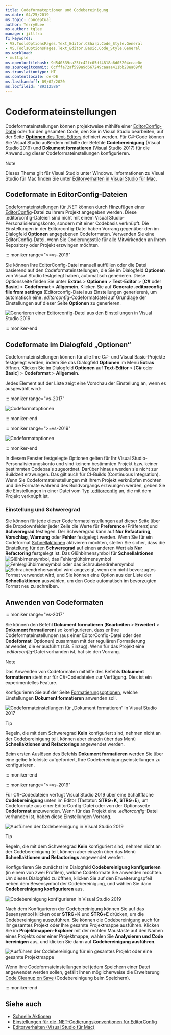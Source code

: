 ```yaml
---
title: Codeformatoptionen und Codebereinigung
ms.date: 04/25/2019
ms.topic: conceptual
author: TerryGLee
ms.author: tglee
manager: jillfra
f1_keywords:
- VS.ToolsOptionsPages.Text_Editor.CSharp.Code_Style.General
- VS.ToolsOptionsPages.Text_Editor.Basic.Code_Style.General
ms.workload:
- multiple
ms.openlocfilehash: 9d540339ca25fc42fc05df4818a6d05204ccae0e
ms.sourcegitcommit: 6cfffa72af599a9d667249caaaa411bb28ea69fd
ms.translationtype: HT
ms.contentlocale: de-DE
ms.lasthandoff: 09/02/2020
ms.locfileid: "89312586"
---
```

# <a name="code-style-preferences"></a>Codeformateinstellungen

Codeformateinstellungen können projektweise mithilfe einer [EditorConfig-Datei](#code-styles-in-editorconfig-files) oder für den gesamten Code, den Sie in Visual Studio bearbeiten, auf der Seite [**Optionen** des Text-Editors](#code-styles-in-the-options-dialog-box) definiert werden. Für C#-Code können Sie Visual Studio außerdem mithilfe der Befehle **Codebereinigung** (Visual Studio 2019) und **Dokument formatieren** (Visual Studio 2017) für die Anwendung dieser Codeformateinstellungen konfigurieren.

> [!NOTE]
> Dieses Thema gilt für Visual Studio unter Windows. Informationen zu Visual Studio für Mac finden Sie unter [Editorverhalten in Visual Studio für Mac](/visualstudio/mac/editor-behavior).

## <a name="code-styles-in-editorconfig-files"></a>Codeformate in EditorConfig-Dateien

[Codeformateinstellungen](create-portable-custom-editor-options.md) für .NET können durch Hinzufügen einer [EditorConfig](../ide/editorconfig-code-style-settings-reference.md)-Datei zu Ihrem Projekt angegeben werden. Diese .editorconfig-Dateien sind nicht mit einem Visual Studio-Personalisierungskonto, sondern mit einer Codebasis verknüpft. Die Einstellungen in der Editorconfig-Datei haben Vorrang gegenüber den im Dialogfeld **Optionen** angegebenen Codeformaten. Verwenden Sie eine EditorConfig-Datei, wenn Sie Codierungsstile für alle Mitwirkenden an Ihrem Repository oder Projekt erzwingen möchten.

::: moniker range=">=vs-2019"

Sie können Ihre EditorConfig-Datei manuell auffüllen oder die Datei basierend auf den Codeformateinstellungen, die Sie im Dialogfeld **Optionen** von Visual Studio festgelegt haben, automatisch generieren. Diese Optionsseite finden Sie unter **Extras** > **Optionen** > **Text-Editor** > [**C#** oder **Basic**] > **Codeformat** > **Allgemein**. Klicken Sie auf **Generate .editorconfig file from settings** (Editorconfig-Datei aus Einstellungen generieren), um automatisch eine *.editorconfig*-Codeformatdatei auf Grundlage der Einstellungen auf dieser Seite **Optionen** zu generieren.

![Generieren einer Editorconfig-Datei aus den Einstellungen in Visual Studio 2019](media/vs-2019/generate-editorconfig-file-small.png)

::: moniker-end

## <a name="code-styles-in-the-options-dialog-box"></a>Codeformate im Dialogfeld „Optionen“

Codeformateinstellungen können für alle Ihre C#- und Visual Basic-Projekte festgelegt werden, indem Sie das Dialogfeld **Optionen** im Menü **Extras** öffnen. Klicken Sie im Dialogfeld **Optionen** auf **Text-Editor** > [**C#** oder **Basic**] > **Codeformat** > **Allgemein**.

Jedes Element auf der Liste zeigt eine Vorschau der Einstellung an, wenn es ausgewählt wird:

::: moniker range="vs-2017"

![Codeformatoptionen](media/code-style-quick-actions-dialog.png)

::: moniker-end

::: moniker range=">=vs-2019"

![Codeformatoptionen](media/vs-2019/code-style-quick-actions-dialog.png)

::: moniker-end

In diesem Fenster festgelegte Optionen gelten für Ihr Visual Studio-Personalisierungskonto und sind keinem bestimmten Projekt bzw. keiner bestimmten Codebasis zugeordnet. Darüber hinaus werden sie nicht zur Buildzeit erzwungen. Das gilt auch für CI-Builds (Continuous Integration). Wenn Sie Codeformateinstellungen mit Ihrem Projekt verknüpfen möchten und die Formate während des Buildvorgangs erzwungen werden, geben Sie die Einstellungen in einer Datei vom Typ [.editorconfig](#code-styles-in-editorconfig-files) an, die mit dem Projekt verknüpft ist.

### <a name="preference-and-severity"></a>Einstellung und Schweregrad

Sie können für jede dieser Codeformateinstellungen auf dieser Seite über die Dropdownfelder jeder Zeile die Werte für **Preference** (Präferenz)und **Schweregrad** festlegen. Der Schweregrad kann auf **Nur Refactoring**, **Vorschlag**, **Warnung** oder **Fehler** festgelegt werden. Wenn Sie für ein Codeformat [Schnellaktionen](../ide/quick-actions.md) aktivieren möchten, stellen Sie sicher, dass die Einstellung für den **Schweregrad** auf einen anderen Wert als **Nur Refactoring** festgelegt ist. Das Glühbirnensymbol für **Schnellaktionen**![Glühbirnensymbol](media/light-bulb-dropdown.png), das Fehlerglühbirnensymbol ![Fehlerglühbirnensymbol](media/error-bulb.png) oder das Schraubendrehersymbol ![Schraubendrehersymbol](media/screwdriver.png) wird angezeigt, wenn ein nicht bevorzugtes Format verwendet wird, und Sie können eine Option aus der Liste der **Schnellaktionen** auswählen, um den Code automatisch im bevorzugten Format neu zu schreiben.

## <a name="apply-code-styles"></a>Anwenden von Codeformaten

::: moniker range="vs-2017"

Sie können den Befehl **Dokument formatieren** (**Bearbeiten** > **Erweitert** > **Dokument formatieren**) so konfigurieren, dass er Ihre Codeformateinstellungen (aus einer EditorConfig-Datei oder den **Codeformat**-Optionen) zusammen mit der regulären Formatierung anwendet, die er ausführt (z.B. Einzug). Wenn für das Projekt eine *.editorconfig*-Datei vorhanden ist, hat sie den Vorrang.

> [!NOTE]
> Das Anwenden von Codeformaten mithilfe des Befehls **Dokument formatieren** steht nur für C#-Codedateien zur Verfügung. Dies ist ein experimentelles Feature.

Konfigurieren Sie auf der Seite [Formatierungsoptionen](reference/options-text-editor-csharp-formatting.md#format-document-settings), welche Einstellungen **Dokument formatieren** anwenden soll.

![Codeformateinstellungen für „Dokument formatieren“ in Visual Studio 2017](media/format-document-settings-experiment.png)

> [!TIP]
> Regeln, die mit dem Schweregrad **Kein** konfiguriert sind, nehmen nicht an der Codebereinigung teil, können aber einzeln über das Menü **Schnellaktionen und Refactorings** angewendet werden.

Beim ersten Auslösen des Befehls **Dokument formatieren** werden Sie über eine gelbe Infoleiste aufgefordert, Ihre Codebereinigungseinstellungen zu konfigurieren.

::: moniker-end

::: moniker range=">=vs-2019"

Für C#-Codedateien verfügt Visual Studio 2019 über eine Schaltfläche **Codebereinigung** unten im Editor (Tastatur: **STRG**+**K**, **STRG**+**E**), um Codeformate aus einer EditorConfig-Datei oder von der Optionsseite **Codeformat** anzuwenden. Wenn für das Projekt eine *.editorconfig*-Datei vorhanden ist, haben diese Einstellungen Vorrang.

![Ausführen der Codebereinigung in Visual Studio 2019](media/execute-code-cleanup.png)

> [!TIP]
> Regeln, die mit dem Schweregrad **Kein** konfiguriert sind, nehmen nicht an der Codebereinigung teil, können aber einzeln über das Menü **Schnellaktionen und Refactorings** angewendet werden.

Konfigurieren Sie zunächst im Dialogfeld **Codebereinigung konfigurieren** (in einem von zwei Profilen), welche Codeformate Sie anwenden möchten. Um dieses Dialogfeld zu öffnen, klicken Sie auf den Erweiterungspfeil neben dem Besensymbol der Codebereinigung, und wählen Sie dann **Codebereinigung konfigurieren** aus.

![Codebereinigung konfigurieren in Visual Studio 2019](media/configure-code-cleanup.png)

Nach dem Konfigurieren der Codebereinigung können Sie auf das Besensymbol klicken oder **STRG**+**K** und **STRG**+**E** drücken, um die Codebereinigung auszuführen. Sie können die Codebereinigung auch für Ihr gesamtes Projekt oder Ihre gesamte Projektmappe ausführen. Klicken Sie im **Projektmappen-Explorer** mit der rechten Maustaste auf den Namen eines Projekts oder einer Projektmappe, wählen Sie **Analysieren und Code bereinigen** aus, und klicken Sie dann auf **Codebereinigung ausführen**.

![Ausführen der Codebereinigung für ein gesamtes Projekt oder eine gesamte Projektmappe](media/run-code-cleanup-project-solution.png)

Wenn Ihre Codeformateinstellungen bei jedem Speichern einer Datei angewendet werden sollen, gefällt Ihnen möglicherweise die Erweiterung [Code Cleanup on Save](https://marketplace.visualstudio.com/items?itemName=MadsKristensen.CodeCleanupOnSave) (Codebereinigung beim Speichern).

::: moniker-end

## <a name="see-also"></a>Siehe auch

- [Schnelle Aktionen](../ide/quick-actions.md)
- [Einstellungen für die .NET-Codierungskonventionen für EditorConfig](../ide/editorconfig-code-style-settings-reference.md)
- [Editorverhalten (Visual Studio für Mac)](/visualstudio/mac/editor-behavior)
